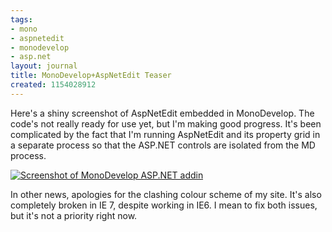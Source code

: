 ```yaml
---
tags:
- mono
- aspnetedit
- monodevelop
- asp.net
layout: journal
title: MonoDevelop+AspNetEdit Teaser
created: 1154028912
---
```

Here's a shiny screenshot of AspNetEdit embedded in MonoDevelop. The code's not really ready for use yet, but I'm making good progress. It's been complicated by the fact that I'm running AspNetEdit and its property grid in a separate process so that the ASP.NET controls are isolated from the MD process.

<a href="http://mjhutchinson.com/files/images/MonoScreenshots/AspNetAddIn2.png"><img src="http://mjhutchinson.com/files/images/MonoScreenshots/AspNetAddIn2-small.png" alt="Screenshot of MonoDevelop ASP.NET addin"/></a>
<!--break-->
In other news, apologies for the clashing colour scheme of my site. It's also completely broken in IE 7, despite working in IE6. I mean to fix both issues, but it's not a priority right now.
